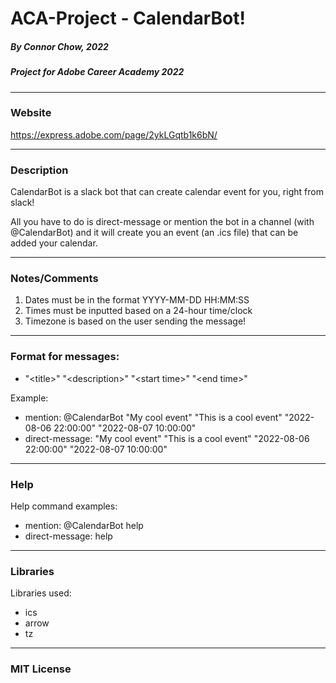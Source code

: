 # ACA-Project - CalendarBot!
##### By Connor Chow, 2022
##### Project for Adobe Career Academy 2022
---

### Website

https://express.adobe.com/page/2ykLGqtb1k6bN/

---

### Description

CalendarBot is a slack bot that can create calendar event for you, right from slack!

All you have to do is direct-message or mention the bot in a channel (with @CalendarBot)
and it will create you an event (an .ics file) that can be added your calendar.

---

### Notes/Comments

1. Dates must be in the format YYYY-MM-DD HH:MM:SS
2. Times must be inputted based on a 24-hour time/clock
3. Timezone is based on the user sending the message!

---

### Format for messages:

- "\<title>" "\<description>" "\<start time>" "\<end time>"

Example:
- mention: @CalendarBot "My cool event" "This is a cool event" "2022-08-06 22:00:00" "2022-08-07 10:00:00"
- direct-message: "My cool event" "This is a cool event" "2022-08-06 22:00:00" "2022-08-07 10:00:00"

---

### Help

Help command examples:
- mention: @CalendarBot help
- direct-message: help

---

### Libraries

Libraries used:
- ics
- arrow
- tz

---

### MIT License
